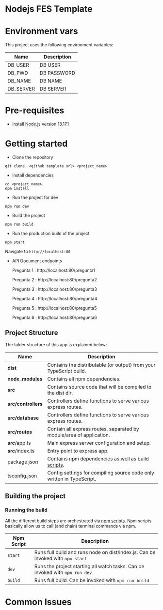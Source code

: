 # Nodejs FES Template

# Environment vars
This project uses the following environment variables:

| Name                          | Description                         
| ----------------------------- | ------------------------------------
|DB_USER           | DB USER
|DB_PWD            | DB PASSWORD
|DB_NAME           | DB NAME
|DB_SERVER         | DB SERVER


# Pre-requisites
- Install [Node.js](https://nodejs.org/en/) version 18.17.1


# Getting started
- Clone the repository
```
git clone  <github template url> <project_name>
```
- Install dependencies
```
cd <project_name>
npm install
```
- Run the project for dev
```
npm run dev
```
- Build the project
```
npm run build
```
- Run the production build of the project
```
npm start
```
  Navigate to `http://localhost:80`

- API Document endpoints

  Pregunta 1 : http://localhost:80/pregunta1 

  Pregunta 2 : http://localhost:80/pregunta2

  Pregunta 3 : http://localhost:80/pregunta3

  Pregunta 4 : http://localhost:80/pregunta4

  Pregunta 5 : http://localhost:80/pregunta5

  Pregunta 6 : http://localhost:80/pregunta6


## Project Structure
The folder structure of this app is explained below:

| Name | Description |
| ------------------------ | --------------------------------------------------------------------------------------------------|
| **dist**                 | Contains the distributable (or output) from your TypeScript build.                                |
| **node_modules**         | Contains all  npm dependencies.                                                                   |
| **src**                  | Contains  source code that will be compiled to the dist dir.                                      | 
| **src/controllers**      | Controllers define functions to serve various express routes.                                     |
| **src/database**         | Controllers define functions to serve various express routes.                                     |
| **src/routes**           | Contain all express routes, separated by module/area of application.                              |
|**src**/app.ts            | Main express server configuration and setup.                                                      | 
|**src**/index.ts          | Entry point to express app.                                                                       |
| package.json             | Contains npm dependencies as well as [build scripts](#what-if-a-library-isnt-on-definitelytyped). |
| tsconfig.json            | Config settings for compiling source code only written in TypeScript.                             |


## Building the project
### Running the build
All the different build steps are orchestrated via [npm scripts](https://docs.npmjs.com/misc/scripts).
Npm scripts basically allow us to call (and chain) terminal commands via npm.

| Npm Script | Description |
| ------------------------- | ------------------------------------------------------------------------------------------------- |
| `start`                   | Runs full build and runs node on dist/index.js. Can be invoked with `npm start`                  |
| `dev`                   | Runs the project starting all watch tasks. Can be invoked with `npm run dev`                                         |
| `build`                   | Runs full build. Can be invoked with `npm run build`                                         |

# Common Issues